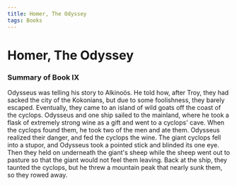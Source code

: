 ```yaml
---
title: Homer, The Odyssey
tags: Books
---
```


# Homer, The Odyssey
### Summary of Book IX
Odysseus was telling his story to Alkinoös. He told how, after Troy, they had sacked the city of the Kokonians, but due to some foolishness, they barely escaped. Eventually, they came to an island of wild goats off the coast of the cyclops. Odysseus and one ship sailed to the mainland, where he took a flask of extremely strong wine as a gift and went to a cyclops' cave. When the cyclops found them, he took two of the men and ate them. Odysseus realized their danger, and fed the cyclops the wine. The giant cyclops fell into a stupor, and Odysseus took a pointed stick and blinded its one eye. Then they held on underneath the giant's sheep while the sheep went out to pasture so that the giant would not feel them leaving. Back at the ship, they taunted the cyclops, but he threw a mountain peak that nearly sunk them, so they rowed away.